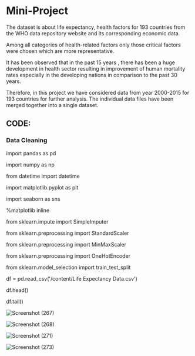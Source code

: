 # Mini-Project

The dataset is about life expectancy, health factors for 193 countries from the  WHO data repository website and its corresponding economic data. 

Among all categories of health-related factors only those critical factors were chosen which are more representative.

It has been observed that in the past 15 years , there has been a huge development in health sector resulting in improvement of human mortality rates especially in the developing nations in comparison to the past 30 years.

Therefore, in this project we have considered data from year 2000-2015 for 193 countries for further analysis. The individual data files have been merged together into a single dataset. 

## CODE:

### Data Cleaning

import pandas as pd

import numpy as np

from datetime import datetime

import matplotlib.pyplot as plt

import seaborn as sns

%matplotlib inline

from sklearn.impute import SimpleImputer 

from sklearn.preprocessing import StandardScaler

from sklearn.preprocessing import MinMaxScaler

from sklearn.preprocessing import OneHotEncoder

from sklearn.model_selection import train_test_split

df = pd.read_csv('/content/Life Expectancy Data.csv')

df.head()

df.tail()

![Screenshot (267)](https://user-images.githubusercontent.com/86832944/204128534-688c8dd5-af07-4011-a245-44314dca5466.png)

![Screenshot (268)](https://user-images.githubusercontent.com/86832944/204128549-8b6b493d-db58-4bdc-89a3-01d3d5f3fc7d.png)

![Screenshot (271)](https://user-images.githubusercontent.com/86832944/204128562-02be9df0-6d40-4a92-b1a7-57304d17fa6b.png)

![Screenshot (273)](https://user-images.githubusercontent.com/86832944/204128617-ea363d5d-0557-424c-bbdc-a26d77eab0f7.png)


###  
